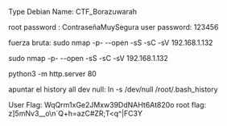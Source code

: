 Type Debian
Name: CTF_Borazuwarah



root password : ContraseñaMuySegura
user password: 123456




fuerza bruta:
sudo nmap -p- --open -sS -sC -sV 192.168.1.132


sudo nmap -p- --open -sS -sC -sV 192.168.1.132

python3 -m http.server 80    

apuntar el history all dev null:
ln -s /dev/null /root/.bash_history


User Flag: WqQrm1xGe2JMxw39DdNAHt6At820o
root flag: z]5mNv3__o\n`Q+h=azC#ZR;T<q^|FC3Y